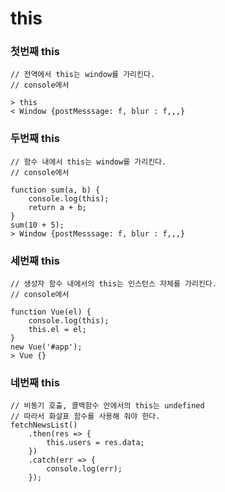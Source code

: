 # this

### 첫번째 this

    // 전역에서 this는 window를 가리킨다.
    // console에서
    
    > this
    < Window {postMesssage: f, blur : f,,,}
    
    
### 두번째 this

    // 함수 내에서 this는 window를 가리킨다.
    // console에서
    
    function sum(a, b) {
        console.log(this);
        return a + b;
    }
    sum(10 + 5);
    > Window {postMesssage: f, blur : f,,,}
    
   
###  세번째 this

    // 생성자 함수 내에서의 this는 인스턴스 자체를 가리킨다.
    // console에서
    
    function Vue(el) {
        console.log(this);
        this.el = el;
    }
    new Vue('#app');
    > Vue {}


### 네번째 this

    // 비동기 호출, 콜백함수 안에서의 this는 undefined
    // 따라서 화살표 함수를 사용해 줘야 한다.
    fetchNewsList()
        .then(res => {
            this.users = res.data;
        })
        .catch(err => {
            console.log(err);
        });
